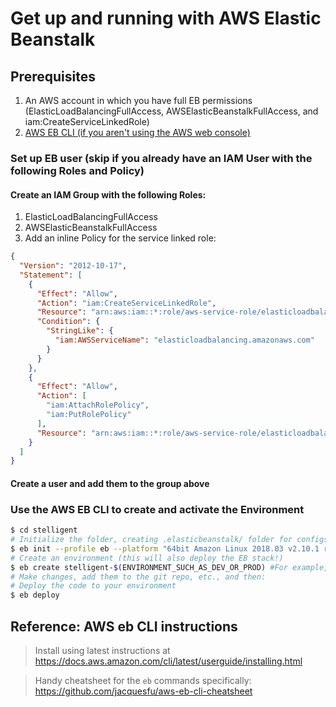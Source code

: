 # Get up and running with AWS Elastic Beanstalk
## Prerequisites
1. An AWS account in which you have full EB permissions (ElasticLoadBalancingFullAccess, AWSElasticBeanstalkFullAccess, and iam:CreateServiceLinkedRole)
2. [AWS EB CLI (if you aren't using the AWS web console)](https://github.com/aws/aws-elastic-beanstalk-cli-setup)

### Set up EB user (skip if you already have an IAM User with the following Roles and Policy)
#### Create an IAM Group with the following Roles:
1. ElasticLoadBalancingFullAccess
2. AWSElasticBeanstalkFullAccess
3. Add an inline Policy for the service linked role:
```json
{
  "Version": "2012-10-17",
  "Statement": [
    {
      "Effect": "Allow",
      "Action": "iam:CreateServiceLinkedRole",
      "Resource": "arn:aws:iam::*:role/aws-service-role/elasticloadbalancing.amazonaws.com/AWSServiceRoleForElasticLoadBalancing*",
      "Condition": {
        "StringLike": {
          "iam:AWSServiceName": "elasticloadbalancing.amazonaws.com"
        }
      }
    },
    {
      "Effect": "Allow",
      "Action": [
        "iam:AttachRolePolicy",
        "iam:PutRolePolicy"
      ],
      "Resource": "arn:aws:iam::*:role/aws-service-role/elasticloadbalancing.amazonaws.com/AWSServiceRoleForElasticLoadBalancing*"
    }
  ]
}
```
#### Create a user and add them to the group above

### Use the AWS EB CLI to create and activate the Environment
```bash
$ cd stelligent
# Initialize the folder, creating .elasticbeanstalk/ folder for configs
$ eb init --profile eb --platform "64bit Amazon Linux 2018.03 v2.10.1 running Ruby 2.6 (Puma)" stelligent
# Create an environment (this will also deploy the EB stack!)
$ eb create stelligent-$(ENVIRONMENT_SUCH_AS_DEV_OR_PROD) #For example, "eb create stelligent-dev"
# Make changes, add them to the git repo, etc., and then:
# Deploy the code to your environment
$ eb deploy
```

## Reference: AWS eb CLI instructions
> Install using latest instructions at https://docs.aws.amazon.com/cli/latest/userguide/installing.html

> Handy cheatsheet for the `eb` commands specifically: https://github.com/jacquesfu/aws-eb-cli-cheatsheet
